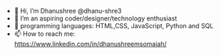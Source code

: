 - 👋 Hi, I’m Dhanushree @dhanu-shre3
- 👀 I’m an aspiring coder/designer/technology enthusiast
- 🌱 programming languages: HTML,CSS, JavaScript, Python and SQL
- 📫 How to reach me: https://www.linkedin.com/in/dhanushreemsomaiah/



